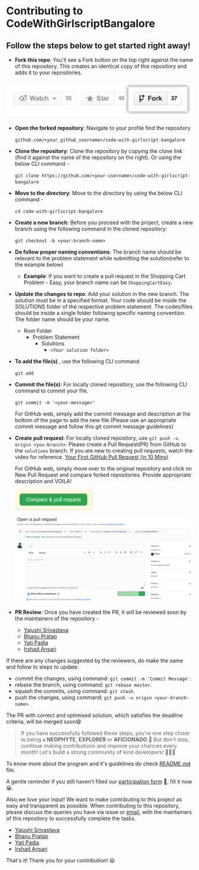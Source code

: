 # Contributing to CodeWithGirlscriptBangalore

## Follow the steps below to get started right away!

- **Fork this repo**: You'll see a Fork button on the top right against the name of this repository. This creates an identical copy of this repository and adds it to your repositories.

![Fork Example](assets/images/fork.png)

- **Open the forked repository**: Navigate to your profile find the repository

  `github.com/<your_github_username>/code-with-girlscript-bangalore`

- **Clone the repository**: Clone the repository by copying the clone link (find it against the name of the repository on the right). Or using the below CLI command -

  `git clone https://github.com/<your-username>/code-with-girlscript-bangalore`

- **Move to the directory**: Move to the directory by using the below CLI command -

  `cd code-with-girlscript-bangalore`

- **Create a new branch**: Before you proceed with the project, create a new branch using the following command in the cloned repository:

  `git checkout -b <your-branch-name>`

- **Do follow proper naming conventions**: The branch name should be relevant to the problem statement while submitting the solution(refer to the example below)

  - **Example**: If you want to create a pull request in the Shopping Cart Problem - Easy, your branch name can be `ShoppingCartEasy`.

- **Update the changes to repo**: Add your solution in the new branch. The solution must be in a specified format. Your code should be inside the SOLUTIONS folder of the respective problem statement. The codes/files should be inside a single folder following specific naming convention. The folder name should be your name.
  - Root Folder
    - Problem Statement
      - Solutions
        - `<Your solution folder>`
- **To add the file(s)** , use the following CLI command

  `git add`

- **Commit the file(s)**: For locally cloned repository, use the following CLI command to commit your file.

  `git commit -m '<your-message>'`

  For GitHub web, simply add the commit message and description at the bottom of the page to add the new file.(Please use an appropriate commit message and follow this git commit message guidelines)

- **Create pull request**: For locally cloned repository, use `git push -u origin <you-branch>`. Please create a Pull Request(PR) from GitHub to the `solutions` branch. If you are new to creating pull requests, watch the video for reference. [Your First GitHub Pull Request (in 10 Mins)](https://www.youtube.com/watch?v=dSl_qnWO104)

  For GitHub web, simply move over to the original repository and click on New Pull Request and compare forked repositories. Provide appropriate description and VOILA!

  ![Pull Request](assets/images/pr.png)

  ![Pull Request and Compare](assets/images/pr_compare.png)

- **PR Review**: Once you have created the PR, it will be reviewed soon by the maintainers of the repository -

  - [Yajushi Srivastava](https://github.com/yajushiSri)
  - [Bhanu Pratap](https://github.com/ibhanu)
  - [Yati Padia](https://github.com/yati1998)
  - [Irshad Ansari](https://github.com/irshadjsr21)


If there are any changes suggested by the reviewers, do make the same and follow to steps to update:

- commit the changes, using command: `git commit -m 'Commit Message'`.
- rebase the branch, using command: `git rebase master`.
- squash the commits, using command: `git stash`.
- push the changes, using command: `git push -u origin <your-branch-name>`.

The PR with correct and optimised solution, which satisfies the deadline criteria, will be merged soon😄

> If you have successfully followed these steps, you're one step closer to being a **NEOPHYTE**, **EXPLORER** or **AFICIONADO**.🥳 But don't stop, continue making contributions and improve your chances every month!
> Let's build a strong community of kind developers! 👭👫👬

To know more about the program and it's guidelines do check [README.md](README.md) file.

A gentle reminder if you still haven’t filled our [participation form](https://tinyurl.com/codewithgsblr) 📃, fill it now😀.

Also,we love your input! We want to make contributing to this project as easy and transparent as possible. When contributing to this repository, please discuss the queries you have via issue or [email](mailto:girlscriptblr@gmail.com), with the maintainers of this repository to successfully complete the tasks.

- [Yajushi Srivastava](https://github.com/yajushiSri)
- [Bhanu Pratap](https://github.com/ibhanu)
- [Yati Padia](https://github.com/yati1998)
- [Irshad Ansari](https://github.com/irshadjsr21)

That's it! Thank you for your contribution! 😃
